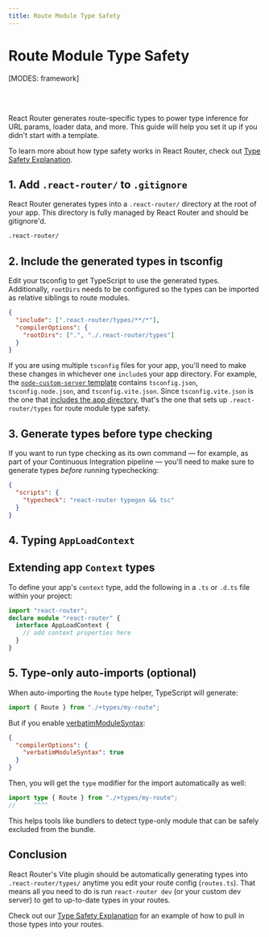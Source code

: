```yaml
---
title: Route Module Type Safety
---
```


# Route Module Type Safety

[MODES: framework]

<br/>
<br/>

React Router generates route-specific types to power type inference for URL params, loader data, and more.
This guide will help you set it up if you didn't start with a template.

To learn more about how type safety works in React Router, check out [Type Safety Explanation](../explanation/type-safety).

## 1. Add `.react-router/` to `.gitignore`

React Router generates types into a `.react-router/` directory at the root of your app. This directory is fully managed by React Router and should be gitignore'd.

```txt
.react-router/
```

## 2. Include the generated types in tsconfig

Edit your tsconfig to get TypeScript to use the generated types. Additionally, `rootDirs` needs to be configured so the types can be imported as relative siblings to route modules.

```json filename=tsconfig.json
{
  "include": [".react-router/types/**/*"],
  "compilerOptions": {
    "rootDirs": [".", "./.react-router/types"]
  }
}
```

If you are using multiple `tsconfig` files for your app, you'll need to make these changes in whichever one `include`s your app directory.
For example, the [`node-custom-server` template](https://github.com/remix-run/react-router-templates/tree/390fcec476dd336c810280479688fe893da38713/node-custom-server) contains `tsconfig.json`, `tsconfig.node.json`, and `tsconfig.vite.json`. Since `tsconfig.vite.json` is the one that [includes the app directory](https://github.com/remix-run/react-router-templates/blob/390fcec476dd336c810280479688fe893da38713/node-custom-server/tsconfig.vite.json#L4-L6), that's the one that sets up `.react-router/types` for route module type safety.

## 3. Generate types before type checking

If you want to run type checking as its own command — for example, as part of your Continuous Integration pipeline — you'll need to make sure to generate types _before_ running typechecking:

```json
{
  "scripts": {
    "typecheck": "react-router typegen && tsc"
  }
}
```

## 4. Typing `AppLoadContext`

## Extending app `Context` types

To define your app's `context` type, add the following in a `.ts` or `.d.ts` file within your project:

```typescript
import "react-router";
declare module "react-router" {
  interface AppLoadContext {
    // add context properties here
  }
}
```

## 5. Type-only auto-imports (optional)

When auto-importing the `Route` type helper, TypeScript will generate:

```ts filename=app/routes/my-route.tsx
import { Route } from "./+types/my-route";
```

But if you enable [verbatimModuleSyntax](https://www.typescriptlang.org/tsconfig/#verbatimModuleSyntax):

```json filename=tsconfig.json
{
  "compilerOptions": {
    "verbatimModuleSyntax": true
  }
}
```

Then, you will get the `type` modifier for the import automatically as well:

```ts filename=app/routes/my-route.tsx
import type { Route } from "./+types/my-route";
//     ^^^^
```

This helps tools like bundlers to detect type-only module that can be safely excluded from the bundle.

## Conclusion

React Router's Vite plugin should be automatically generating types into `.react-router/types/` anytime you edit your route config (`routes.ts`).
That means all you need to do is run `react-router dev` (or your custom dev server) to get to up-to-date types in your routes.

Check out our [Type Safety Explanation](../explanation/type-safety) for an example of how to pull in those types into your routes.
